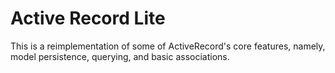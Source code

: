 # Active Record Lite
This is a reimplementation of some of ActiveRecord's core features, namely, model persistence, querying, and basic associations.